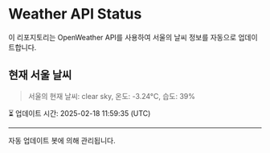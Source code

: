 
# Weather API Status

이 리포지토리는 OpenWeather API를 사용하여 서울의 날씨 정보를 자동으로 업데이트합니다.

## 현재 서울 날씨
> 서울의 현재 날씨: clear sky, 온도: -3.24°C, 습도: 39%

⏳ 업데이트 시간: 2025-02-18 11:59:35 (UTC)

---
자동 업데이트 봇에 의해 관리됩니다.
